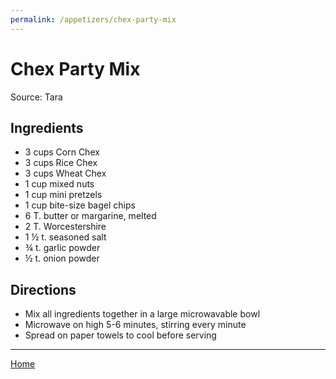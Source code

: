```yaml
---
permalink: /appetizers/chex-party-mix
---
```

# Chex Party Mix

Source: Tara

## Ingredients

- 3 cups Corn Chex
- 3 cups Rice Chex
- 3 cups Wheat Chex
- 1 cup mixed nuts
- 1 cup mini pretzels
- 1 cup bite-size bagel chips
- 6 T. butter or margarine, melted
- 2 T. Worcestershire
- 1 ½ t. seasoned salt
- ¾ t. garlic powder
- ½ t. onion powder

## Directions

- Mix all ingredients together in a large microwavable bowl
- Microwave on high 5-6 minutes, stirring every minute
- Spread on paper towels to cool before serving

---

[Home](https://thomasjbarrett82.github.io)
